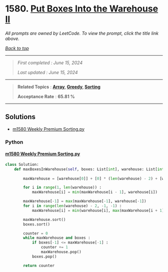 # 1580. [Put Boxes Into the Warehouse II](<https://leetcode.com/problems/put-boxes-into-the-warehouse-ii>)

*All prompts are owned by LeetCode. To view the prompt, click the title link above.*

*[Back to top](<../README.md>)*

------

> *First completed : June 15, 2024*
>
> *Last updated : June 15, 2024*

------

> **Related Topics** : **[Array](<by_topic/Array.md>), [Greedy](<by_topic/Greedy.md>), [Sorting](<by_topic/Sorting.md>)**
>
> **Acceptance Rate** : **65.81 %**

------

## Solutions

- [m1580 Weekly Premium Sorting.py](<../my-submissions/m1580 Weekly Premium Sorting.py>)
### Python
#### [m1580 Weekly Premium Sorting.py](<../my-submissions/m1580 Weekly Premium Sorting.py>)
```Python
class Solution:
    def maxBoxesInWarehouse(self, boxes: List[int], warehouse: List[int]) -> int:
        
        maxWarehouse = [warehouse[0]] + [0] * (len(warehouse) - 2) + [warehouse[-1]]

        for i in range(1, len(warehouse)) :
            maxWarehouse[i] = min(maxWarehouse[i - 1], warehouse[i])

        maxWarehouse[-1] = max(maxWarehouse[-1], warehouse[-1])
        for i in range(len(warehouse) - 2, -1, -1) :
            maxWarehouse[i] = min(warehouse[i], max(maxWarehouse[i + 1], maxWarehouse[i]))

        maxWarehouse.sort()
        boxes.sort()

        counter = 0
        while maxWarehouse and boxes :
            if boxes[-1] <= maxWarehouse[-1] :
                counter += 1
                maxWarehouse.pop()
            boxes.pop()

        return counter
```

